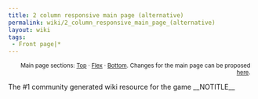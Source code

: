 ```yaml
---
title: 2 column responsive main page (alternative)
permalink: wiki/2_column_responsive_main_page_(alternative)
layout: wiki
tags:
 - Front page|*
---
```


<div id="mf-home" class="fpmain">
<div id="fptopsection">
</div>
<div id="fpflexsection">
</div>
<div id="fpbottomsection">
</div>
</div>
<div class="nomobile" style="text-align: right; margin-right: 10px;">

<small>Main page sections: [Top]({{SITENAME}}/Top_section "wikilink") ·
[Flex]({{SITENAME}}/Flex_section "wikilink") ·
[Bottom]({{SITENAME}}/Bottom_section "wikilink"). Changes for the main
page can be proposed [here](Talk:{{SITENAME}} "wikilink"). </small>

</div>

<metadesc>The \#1 community generated wiki resource for the
game</metadesc> \_\_NOTITLE\_\_
